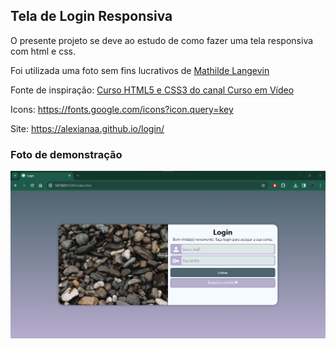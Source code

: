 ## Tela de Login Responsiva

O presente projeto se deve ao estudo de como fazer uma tela responsiva com html e css.

Foi utilizada uma foto sem fins lucrativos de [Mathilde Langevin](https://www.pexels.com/pt-br/foto/banco-margem-ribanceira-pedregulhos-17258048/)

Fonte de inspiração: [Curso HTML5 e CSS3 do canal Curso em Vídeo](https://www.youtube.com/watch?v=zHKHMmEG9vE&list=PLHz_AreHm4dkcVCk2Bn_fdVQ81Fkrh6WT&ab_channel=CursoemV%C3%ADdeo) 

Icons: https://fonts.google.com/icons?icon.query=key

Site: https://alexianaa.github.io/login/ 

### Foto de demonstração

![Tela de Login](./public/image.png)